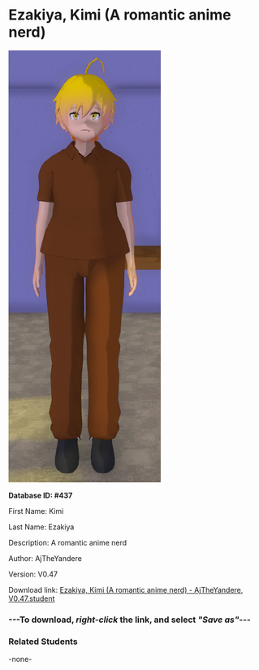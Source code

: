 # Ezakiya, Kimi (A romantic anime nerd)

<img src="Files/Ezakiya, Kimi (A romantic anime nerd).png" title="Ezakiya, Kimi (A romantic anime nerd) - AjTheYandere, V0.47">

**Database ID: #437**

First Name: Kimi

Last Name: Ezakiya

Description: A romantic anime nerd

Author: AjTheYandere

Version: V0.47

Download link: <a href="https://raw.githubusercontent.com/Arbiter1223/Daigaku-Gurashi-Custom-Students/master/Students/Files/Ezakiya%2C%20Kimi%20(A%20romantic%20anime%20nerd)%20-%20AjTheYandere%2C%20V0.47.student">Ezakiya, Kimi (A romantic anime nerd) - AjTheYandere, V0.47.student</a>

### ---**To download, _right-click_ the link, and select _"Save as"_**---

### Related Students

-none-

